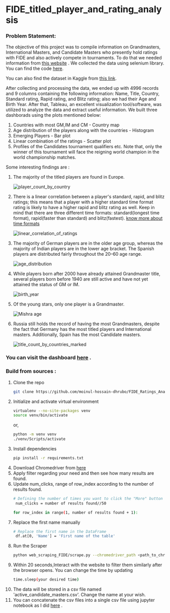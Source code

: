 # FIDE_titled_player_and_rating_analysis

### Problem Statement:
The objective of this project was to compile information on Grandmasters, International Masters, and Candidate Masters who presently hold ratings with FIDE and also actively compete in tournaments. To do that we needed information from [this website](https://ratings.fide.com/) . We collected the data using selenium library. You can find the code [here](https://github.com/moinul-hossain-dhrubo/FIDE_Ratings_Analysis/blob/main/web_scraping_FIDE/scrape.py).

You can also find the dataset in Kaggle from [this link](https://www.kaggle.com/datasets/moinulhossaindhrubo/fide-rated-players/data).

After collecting and processing the data, we ended up with 4996 records and 9 columns containing the following information: Name, Title, Country, Standard rating, Rapid rating, and Blitz rating; also we had their Age and Birth Year.
After that, Tableau, an excellent visualization tool/software, was utilized to analyze the data and extract useful information. We built three dashborads using the plots mentioned below:

1. Countries with most GM,IM and CM - Country map
2. Age distribution of the players along with the countries - Histogram
3. Emerging Players - Bar plot
4. Linear combination of the ratings - Scatter plot
5. Profiles of the Candidates tournament qualifiers etc. Note that, only the winner of this tournament will face the reigning world champion in the world championship matches.

Some interesting findings are :
1. The majority of the titled players are found in Europe.
   
   ![player_count_by_country](https://github.com/moinul-hossain-dhrubo/FIDE_Ratings_Analysis/assets/122023969/93bd445d-e1bb-44fa-80d8-58e9212e0e52)
   
2. There is a linear correlation between a player's standard, rapid, and blitz ratings; this means that a player with a higher standard time format rating is likely to have a higher rapid and blitz rating as well. Keep in mind that there are three different time formats: standard(longest time format), rapid(faster than standard) and blitz(fastest). [know more about time formats](https://chessarmory.com/blogs/chess-blog/time-controls-in-tournament-chess)
   
   ![linear_correlation_of_ratings](https://github.com/moinul-hossain-dhrubo/FIDE_Ratings_Analysis/assets/122023969/0b901a08-77cc-44f7-93d6-e8b97943cfb7)
   
5. The majority of German players are in the older age group, whereas the majority of Indian players are in the lower age bracket. The Spanish players are distributed fairly throughout the 20–60 age range.
   
   ![age_distribution](https://github.com/moinul-hossain-dhrubo/FIDE_Ratings_Analysis/assets/122023969/79ecba7e-5812-4bf8-85df-b3d7066b6f7f)
   
7. While players born after 2000 have already attained Grandmaster title, several players born before 1940 are still active and have not yet attained the status of GM or IM.
   
   ![birth_year](https://github.com/moinul-hossain-dhrubo/FIDE_Ratings_Analysis/assets/122023969/1fa18c25-bae2-4c63-bb3c-d20c5e3fd6ec)
   
9. Of the young stars, only one player is a Grandmaster.
    
    ![Mishra age](https://github.com/moinul-hossain-dhrubo/FIDE_Ratings_Analysis/assets/122023969/d214f6c5-7a5e-4b0a-81b5-47d2eecdcb0a)
   
11. Russia still holds the record of having the most Grandmasters, despite the fact that Germany has the most titled players and International masters. Additionally, Spain has the most Candidate masters.
    
    ![title_count_by_countries_marked](https://github.com/moinul-hossain-dhrubo/FIDE_Ratings_Analysis/assets/122023969/8a9a54f7-9bd2-4b5b-9617-9adb566ebddb)

### **You can visit the dashboard [here](https://public.tableau.com/app/profile/moinul.hossain.dhrubo/viz/FIDEratingsAnalysis/Agedistribution) . <br/>**

### Build from sources :
1. Clone the repo
   ```bash
   git clone https://github.com/moinul-hossain-dhrubo/FIDE_Ratings_Analysis.git
   ```
2. Initialize and activate virtual environment
   ```bash
   virtualenv --no-site-packages venv
   source venv/bin/activate
   ```
   or,
   ```bash
   python -m venv venv
   ./venv/Scripts/activate
   ```
4. Install dependencies
   ```bash
   pip install -r requirements.txt
   ```
5. Download Chromedriver from [here](https://chromedriver.chromium.org/downloads) <br/>
4. Apply filter regarding your need and then see how many results are found.
5. Update num_clicks, range of row_index according to the number of results found.
   ```bash
   # Defining the number of times you want to click the "More" button
    num_clicks = number of results found//50
   ```
   ```bash
   for row_index in range(1, number of results found + 1):
   ```
7. Replace the first name manually
   ```bash
   # Replace the first name in the DataFrame
    df.at[0, 'Name'] = 'First name of the table'
   ```
4. Run the Scraper
   ```bash
   python web_scraping_FIDE/scrape.py --chromedriver_path <path_to_chromedriver>
   ```
5. Within 20 seconds,Interact with the website to filter them similarly after the browser opens.
   You can change the time by updating
   ```bash
   time.sleep(your desired time)
   ```
6. The data will be stored in a csv file named 'active_candidate_masters.csv'. Change the name at your wish.
7. You can concatenate the csv files into a single csv file using jupyter notebook as I did [here](https://github.com/moinul-hossain-dhrubo/FIDE_Ratings_Analysis/blob/main/data/fide_active_players_2023.csv) . <br/>
